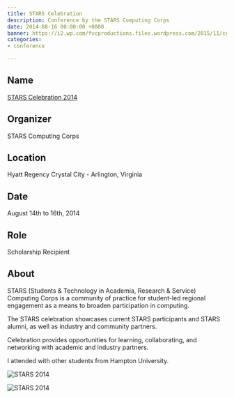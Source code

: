 ```yaml
---
title: STARS Celebration
description: Conference by the STARS Computing Corps
date: 2014-08-16 00:00:00 +0000
banner: https://i2.wp.com/fvcproductions.files.wordpress.com/2015/11/celebration2014-85.jpg
categories:
- conference

---
```

## Name

[STARS Celebration 2014](https://www.starscelebration.org/2014/)

## Organizer

STARS Computing Corps

## Location

Hyatt Regency Crystal City - Arlington, Virginia

## Date

August 14th to 16th, 2014

## Role

Scholarship Recipient

## About

STARS (Students & Technology in Academia, Research & Service) Computing Corps is a community of practice for student-led regional engagement as a means to broaden participation in computing.

The STARS celebration showcases current STARS participants and STARS alumni, as well as industry and community partners.

Celebration provides opportunities for learning, collaborating, and networking with academic and industry partners.

I attended with other students from Hampton University.

![STARS 2014](https://i2.wp.com/fvcproductions.files.wordpress.com/2015/11/celebration2014-84.jpg)

![STARS 2014](https://i2.wp.com/fvcproductions.files.wordpress.com/2015/11/celebration2014-85.jpg)

